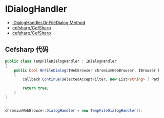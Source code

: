 # IDialogHandler

- [IDialogHandler.OnFileDialog Method](http://cefsharp.github.io/api/71.0.0/html/M_CefSharp_IDialogHandler_OnFileDialog.htm)
- [cefsharp/CefSharp](https://github.com/cefsharp/CefSharp/blob/master/CefSharp/Handler/IDialogHandler.cs)
- [cefsharp/CefSharp](https://github.com/cefsharp/CefSharp/blob/52ec00c4860e0d71786ee041f03542808cdac6e1/CefSharp.Example/Handlers/TempFileDialogHandler.cs)

## Cefsharp 代码

```c#
public class TempFileDialogHandler : IDialogHandler
{
    public bool OnFileDialog(IWebBrowser chromiumWebBrowser, IBrowser browser, CefFileDialogMode mode, CefFileDialogFlags flags, string title, string defaultFilePath, List<string> acceptFilters, int selectedAcceptFilter, IFileDialogCallback callback)
    {
        callback.Continue(selectedAcceptFilter, new List<string> { Path.GetRandomFileName() });

        return true;
    }
}


chromiumWebBrowser.DialogHandler = new TempFileDialogHandler();

```
